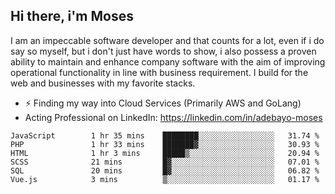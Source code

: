 ## Hi there, i'm Moses

I am an impeccable software developer and that counts for a lot, even if i do say so myself, but i don't just have words to show, i also possess a proven ability to maintain and enhance company software with the aim of improving operational functionality in line with business requirement. I build for the web and businesses with my favorite stacks.
- ⚡ Finding my way into Cloud Services (Primarily AWS and GoLang)
- Acting Professional on LinkedIn: https://linkedin.com/in/adebayo-moses

<!--START_SECTION:waka-->

```text
JavaScript        1 hr 35 mins    ████████░░░░░░░░░░░░░░░░░   31.74 %
PHP               1 hr 33 mins    ███████▓░░░░░░░░░░░░░░░░░   30.93 %
HTML              1 hr 3 mins     █████▒░░░░░░░░░░░░░░░░░░░   20.94 %
SCSS              21 mins         █▓░░░░░░░░░░░░░░░░░░░░░░░   07.01 %
SQL               20 mins         █▓░░░░░░░░░░░░░░░░░░░░░░░   06.82 %
Vue.js            3 mins          ▒░░░░░░░░░░░░░░░░░░░░░░░░   01.17 %
```

<!--END_SECTION:waka-->
